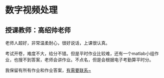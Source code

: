 # 数字视频处理
## 授课教师：高绍帅老师

老师人超好，非常温柔耐心，很好说话，上课很认真。

考试开卷，难度不大，给分不错。但是平时作业比较难，还有一个matlab小组作业，也搜不到答案，老师会讲作业。不点名，但是会根据电子考勤算平时分。

我保留有所有作业和作业答案，[有需要联系~](https://github.com/XMF-7/UCAS-Courses-2025/blob/main/README.md)
